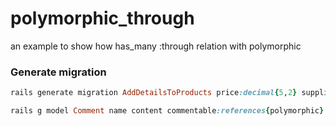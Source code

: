 polymorphic_through
===================

an example to show how has_many :through relation with polymorphic

### Generate migration

```ruby
rails generate migration AddDetailsToProducts price:decimal{5,2} supplier:references{polymorphic}

rails g model Comment name content commentable:references{polymorphic}
```
